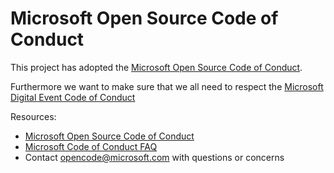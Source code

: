 # Microsoft Open Source Code of Conduct

This project has adopted the [Microsoft Open Source Code of Conduct](https://opensource.microsoft.com/codeofconduct/).

Furthermore we want to make sure that we all need to respect the [Microsoft Digital Event Code of Conduct](https://www.microsoft.com/en-us/events/codeofconduct)

Resources:

- [Microsoft Open Source Code of Conduct](https://opensource.microsoft.com/codeofconduct/)
- [Microsoft Code of Conduct FAQ](https://opensource.microsoft.com/codeofconduct/faq/)
- Contact [opencode@microsoft.com](mailto:opencode@microsoft.com) with questions or concerns
